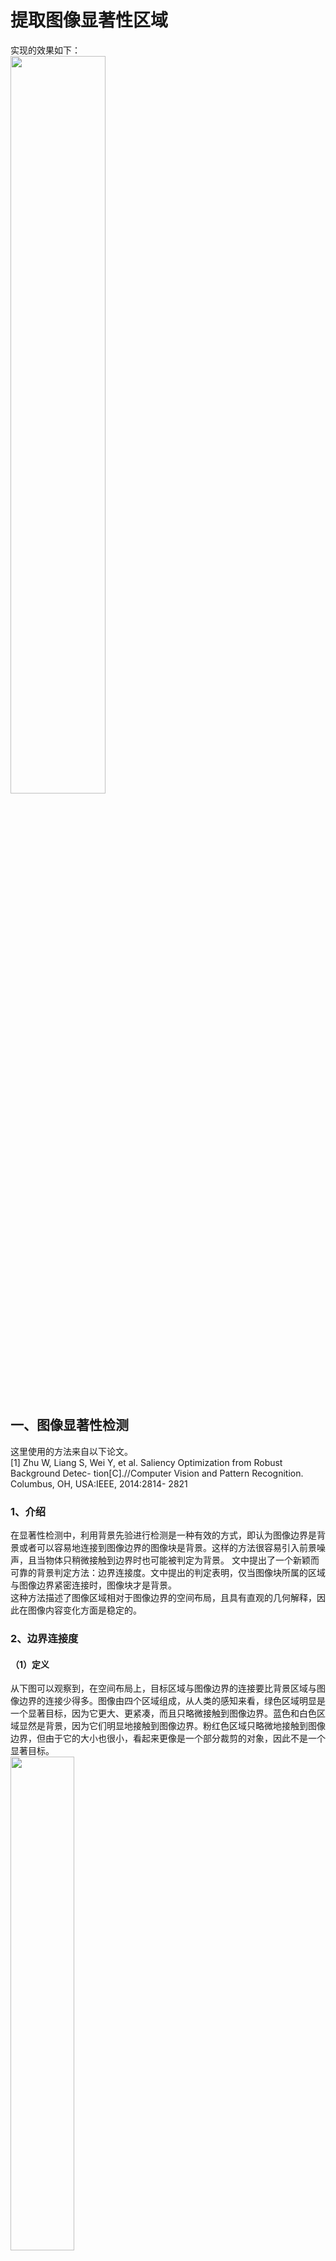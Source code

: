 # 提取图像显著性区域
实现的效果如下：    
<img src="img/result.png" width=55% height=55%/>  

## 一、图像显著性检测
这里使用的方法来自以下论文。   
[1] Zhu W, Liang S, Wei Y, et al. Saliency Optimization from Robust Background Detec- tion[C].//Computer Vision and Pattern Recognition. Columbus, OH, USA:IEEE, 2014:2814- 2821
### 1、介绍
  在显著性检测中，利用背景先验进行检测是一种有效的方式，即认为图像边界是背景或者可以容易地连接到图像边界的图像块是背景。这样的方法很容易引入前景噪声，且当物体只稍微接触到边界时也可能被判定为背景。
  文中提出了一个新颖而可靠的背景判定方法：边界连接度。文中提出的判定表明，仅当图像块所属的区域与图像边界紧密连接时，图像块才是背景。   
  这种方法描述了图像区域相对于图像边界的空间布局，且具有直观的几何解释，因此在图像内容变化方面是稳定的。   
### 2、边界连接度
#### （1）定义
  从下图可以观察到，在空间布局上，目标区域与图像边界的连接要比背景区域与图像边界的连接少得多。图像由四个区域组成，从人类的感知来看，绿色区域明显是一个显著目标，因为它更大、更紧凑，而且只略微接触到图像边界。蓝色和白色区域显然是背景，因为它们明显地接触到图像边界。粉红色区域只略微地接触到图像边界，但由于它的大小也很小，看起来更像是一个部分裁剪的对象，因此不是一个显著目标。   
<img src="img/eximg.png" width=45% height=45%/>   
  于是，文章提出了一种量化某个区域R与图像边界的连接程度的方法，称为边界连接度。它被定义为   
<img src="img/bndcon.png" />    
   其中Bnd是图像边界块的集合，p是图像块。   
   边界连接度有直观的几何解释：它是区域R在边界上图像块的周长与区域R的总周长或者说是区域R面积的平方根之比（图上就是区域R在边界上图像块的块数与区域R的总块数的平方根之比）。这里使用面积的平方根来实现比例不变性：在不同的图像补丁分辨率下，该测量保持稳定。如上图，对于背景区域，边界连接度通常较大，而对于目标区域，边界连接度通常较小。   
   （之所以要取根号，我的理解为，如果图像分辨率不同，那么相应的图像块的面积大小也不同，这样可能会引起误差，比如图上的例子，3/49约等于0.06，34/192约等于0.18，这样看树的连接度低很多，但如果图像被放大了，他们的连接度差别将没那么明显，取根号可以有效防止图像放大带来的副作用。）   
#### （2）边界连接度公式计算
  公式（1）中的定义虽然直观，但难以计算。因为图像分割本身是一个具有挑战性且尚未解决的问题。使用硬分割不仅涉及到算法、参数选择的难题，而且还会沿区域边界引入不希望出现的不连续伪影。   
  文章指出，准确的硬图像分割是不必要的。文中提出了一种“软”方法，首先使用SLIC方法将图像抽象为一组组几乎规则的超像素块的集合。超级像素结果示例如下图（a）所示。   
<img src="img/slic.png" />    
  然后，连接所有相邻的超像素块，将它们之间的权重dapp指定为它们的平均颜色在CIE-Lab颜色空间中的欧几里德距离，来构造一个无向加权图。(CIE-Lab是CIE的一个颜色系统，表色体系，可用于确定某个颜色的数值信息。)   
  任意两个超像素块之间的测地线距离dgeo（p；q）定义为：在图上，两个超像素之间沿最短路径累积的权重dapp。（dgeo我理解为两个超像素块的颜色相似度或者说颜色相差度）。方便起见，定义dgeo（p；p）=0。（测地线，即曲面上两点间距离最短的线）   
<img src="img/dgeo.png" />    
  定义每个超级像素块p所属区域的面积为   
<img src="img/area.png" />    
  公式利用高斯权重函数将两个超像素块之间的距离（或者说相似度）映射到（0，1）之间，当两个超像素块更相似，则其映射的值更倾向于1。也就是，公式判断p与每一个pi的相似度，然后将每一个相似度相加，最后就是p所属区域的面积。   
  同样地，把p所属区域的触碰到图像边界的超像素块的长度定义为    
<img src="img/lenbnd.png" />   
  其中，超像素块若在图像边界上，为1，否则为0。    
  （这里的长度实际上也是面积，因为是像素块。这里的p应为图像块碰到边界的）    
  最后，以类似于式（1）来计算边界连接性    
<img src="img/bndcon1.png" />   
### 3、背景加权对比度——使用边界连接度来改善对比度计算
  通常，传统的对比度计算为：某像素与所有其他像素的外观距离（即之前说过的相似度）乘以空间距离之和，即   
<img src="img/ctr.png" />    
  其中，<img src="img/wspa.png" />。dspa（p,pi）是超像素块p和pi的中心之间的空间距离。   
	文章引入背景概率wbgi作为一个新的加权项来扩展式（6）。使用超像素块pi的边界连通度来值映射出概率wbgi。当边界连接性较大时，它接近于1；当边界连接性较小时，它接近于0。定义是   
<img src="img/wbgi.png" />     
  增强的对比度，称为背景加权对比度，定义为    
<img src="img/wctr.png" />   

### 4、结果对比
  文章将其他论文的算法与本文的算法进行对比，包括SF、MR、GS算法。    
<img src="img/xianzhu.png" width=75% height=75%/> 

以上，为论文中的显著性检测的算法。   
下载了论文的代码，发现它是MATLAB和CPP混编的，而且代码比较久远，其中有许多问题，我一个个debug，最后还是跑了起来，最后得到的结果。    
得到经过图像显著性检测的灰度图以后，需要进行图像二值化。 

### 5、关于论文的参考资料：  
https://blog.csdn.net/yxz3024/article/details/79913449    
https://blog.csdn.net/dayenglish/article/details/51275128#commentsedit    
https://www.cnblogs.com/ariel-dreamland/p/9282905.html    
https://blog.csdn.net/zhangwenjuan1995/article/details/95043177     

## 二、图像二值化
图像的二值化，就是将图像上的像素点的灰度值设置为0或255，使整个图像呈现出只有黑色和白色的视觉效果。我们可以通过设置一个阈值，判断图像的像素点的灰度值大于阈值还是小于阈值，从而判断将其设置为255还是0。那么这个阈值的设置就尤为重要。   

### 1、全局阈值（单阈值）
#### （1）最简单的方法
原理：将阈值设置为127，如果像素点的灰度值小于127，则将其灰度值设置为0，如果像素点的灰度值大于127，则将其灰度值设置为255。   
优点：简单，计算量少速度快。   
缺点：首先阈值为127没有任何理由可以解释，其次完全不考虑图像的像素分布情况与像素值特征，可能导致部分对象像素或者背景像素丢失。   
改进：可将阈值改为所有像素点的灰度值的平均值。   

#### （2）双峰法
原理：把图像看作由前景和背景组成，在灰度直方图上，前景和背景都形成一个高峰，在双峰之间的最低谷处就是图像的阈值所在。假如一张图像的直方图如下所示：    
<img src="img/histogram.png" width=55% height=55%/>     
从图中我们可以看到有两个顶峰，将顶峰记为H1和H2，他们对应的灰度值分别为T1和T2，那么双峰法的思想就是要找到图像两个顶峰之间的最低值作为阈值。简单来说就是，在一张图像中，灰度值为T1和T2的像素点是最多的，在[T1,T2]的灰度值范围之间，像素点最少的灰度值，就是阈值。    
优点：该方法适用于直方图有两个顶峰的图像，即背景与前景颜色差别较大的图像。    
缺点：不适合直方图曲线平坦或者只有一个顶峰的图像。    

#### （3）迭代法
原理：首先初始化一个阈值T0，然后按照某种策略通过迭代不断更新这一阈值，直到满足给定的约束条件为止。通过迭代方法选择阈值的计算方法如下：    
（1）选择图像所有像素点的灰度值的平均值作为初始阈值T0。    
（2）对于灰度值小于等于T0的像素点，计算出他们的灰度值的平均值T1；对于灰度值大于T0的像素点，计算出他们的灰度值的平均值T2。    
（3）新的阈值为T=（T1+T2）/2。    
（4）比较T和T0，若相等，则返回T，T即为迭代法得到的阈值; 否则设T0=T，重复步骤（1）~（3），直至T和T0相等。   
优点：用迭代法所获得的阈值进行二值化的图象效果良好，因为基于迭代的阈值能区分出图像的前景和背景的主要区域所在。   
缺点：但在图像的细微处（即图像的浅色线条）还没有很好的区分度。而对于某些特定图象，微小数据的变化却会引起分割效果的巨大改变。   

#### （4）otsu法（最大类间方差法/大律法）
原理：用阈值将原图像分成前景、背景两类，当取最佳阈值时，背景应该与前景差别最大，在otsu算法中衡量差别的标准就是最大类间方差。基本思想是，从0到255循环选取灰度t作为阈值，根据阈值把图像分为两类，然后计算两类之间的方差，使类间方差达到最大时的阈值，即为所求最佳阈值。
otsu的公式推导：记t为前景与背景的分割阈值，前景点数占图像比例为w0，平均灰度为u0；背景点数占图像比例为w1，平均灰度为u1。   
则图像的总平均灰度为：u=w0\*u0+w1\*u1。   
前景和背景图象的方差：g=w0\*(u0-u)\*(u0-u)+w1\*(u1-u)\*(u1-u)=w0\*w1\*(u0-u1)\*(u0-u1),此公式为方差公式。    
当方差g最大时，可以认为此时前景和背景差异最大，此时选取的灰度t是最佳阈值。    
优点：类间方差法对噪音和目标大小十分敏感，它仅对类间方差为单峰的图像产生较好的分割效果。     
缺点：当目标与背景的大小比例悬殊时（例如受光照不均、反光或背景复杂等因素影响），类间方差准则函数可能呈现双峰或多峰，此时效果不好，但是类间方差法是用时最少的。    

### 2、自适应阈值（多阈值）
上面所有选取阈值的方法，都是对图像上的每个像素使用相等的阈值。
但在实际情况中，当照明不均匀、有突发噪声或者背景变化较大时，对于整幅图像将没有合适的单一阈值，如果仍采用单一的阈值去处理每一个像素，可能会将目标和背景区域错误划分。    
而自适应阈值，就是将图像中的每个像素设置可能不一样的阈值，根据像素的邻域块的像素值分布来确定该像素位置上的阈值。   
基本原理：规定一个区域大小，对每个像素确定以其自身为中心的一个区域（即其邻域），计算区域内所有像素值的平均值（或者区域内最大和最小像素值的平均值，或者区域内内所有像素值的高斯卷积），将其作为该像素点的阈值。   
优点：每个像素的阈值不是都一样的，而是由其周围邻域像素的分布来决定的。亮度较高的图像区域的阈值通常会较高，而亮度较低的图像区域的阈值则会相适应地变小。   
缺点：计算较为复杂。   

### 3、几种方法的效果
<img src="img/yuzhi.png" width=75% height=75%/>  

### 4、关于图像二值化的参考资料：
https://blog.csdn.net/u011600592/article/details/75044250   
https://baike.baidu.com/item/otsu/16252828   
https://blog.csdn.net/weixin_34163553/article/details/85991870    
https://blog.csdn.net/qq_44262417/article/details/89283484     
https://blog.csdn.net/wrightman/article/details/39204265    
https://blog.csdn.net/zhu_hongji/article/details/80967776    
https://blog.csdn.net/u014737138/article/details/80379309   
https://blog.csdn.net/whl970831/article/details/99706730    
https://blog.csdn.net/fly108108/article/details/81104330#4%E3%80%81%C2%A0%E8%BF%AD%E4%BB%A3%E9%98%88%E5%80%BC%E5%88%86%E5%89%B2   
https://blog.csdn.net/cp32212116/article/details/44487913   
https://blog.csdn.net/bravebean/article/details/51374066 

## 三、根据二值化后的图像得到显著性区域的包围矩形及其坐标
使用cv2.boundingRect()方法即可。   
结果：   
<img src="img/rect.png" width=75% height=75%/>      
资料：   
https://www.cnblogs.com/mrfri/p/8550328.html   

## 四、裁剪图像得到原图像的显著性区域
根据获得的包围矩形坐标，利用矩形的索引即可。
结果：   
<img src="img/cut.png" width=75% height=75%/>     

